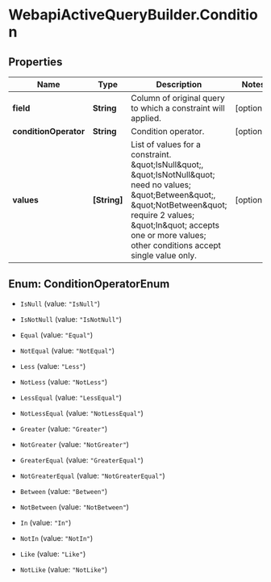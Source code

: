 # WebapiActiveQueryBuilder.Condition

## Properties
Name | Type | Description | Notes
------------ | ------------- | ------------- | -------------
**field** | **String** | Column of original query to which a constraint will applied. | [optional] 
**conditionOperator** | **String** | Condition operator. | [optional] 
**values** | **[String]** | List of values for a constraint. \&quot;IsNull\&quot;, \&quot;IsNotNull\&quot; need no values; \&quot;Between\&quot;, \&quot;NotBetween\&quot; require 2 values; \&quot;In\&quot; accepts one or more values; other conditions accept single value only. | [optional] 


<a name="ConditionOperatorEnum"></a>
## Enum: ConditionOperatorEnum


* `IsNull` (value: `"IsNull"`)

* `IsNotNull` (value: `"IsNotNull"`)

* `Equal` (value: `"Equal"`)

* `NotEqual` (value: `"NotEqual"`)

* `Less` (value: `"Less"`)

* `NotLess` (value: `"NotLess"`)

* `LessEqual` (value: `"LessEqual"`)

* `NotLessEqual` (value: `"NotLessEqual"`)

* `Greater` (value: `"Greater"`)

* `NotGreater` (value: `"NotGreater"`)

* `GreaterEqual` (value: `"GreaterEqual"`)

* `NotGreaterEqual` (value: `"NotGreaterEqual"`)

* `Between` (value: `"Between"`)

* `NotBetween` (value: `"NotBetween"`)

* `In` (value: `"In"`)

* `NotIn` (value: `"NotIn"`)

* `Like` (value: `"Like"`)

* `NotLike` (value: `"NotLike"`)





